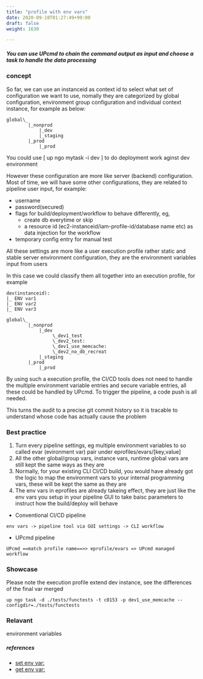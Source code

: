 ```yaml
---
title: "profile with env vars"
date: 2020-09-18T01:27:49+99:00
draft: false
weight: 1630

---
```


##### You can use UPcmd to chain the command output as input and choose a task to handle the data processing


### concept


So far, we can use an instanceid as context id to select what set of configuration we want to use, nomally they are categorized by global configuration, environment group configuration and individual context instance, for example as below:

```
global\_
        |_nonprod
            |_dev
            |_staging
        |_prod
            |_prod
```

You could use [ up ngo mytask -i dev ] to do deployment work aginst dev environment

However these configuration are more like server (backend) configuration. Most of time, we will have some other configurations, they are related to pipeline user input, for example:

* username
* password(secured)
* flags for build/deployment/workflow to behave differently, eg,
    * create db everytime or skip
    * a resource id (ec2-instanceid/iam-profile-id/database name etc) as data injection for the workflow
* temporary config entry for manual test

All these settings are more like a user execution profile rather static and stable server environment configuration, they are the environment variables input from users

In this case we could classify them all together into an execution profile, for example

```
dev(instanceid):
|_ ENV var1
|_ ENV var2
|_ ENV var3

global\_
        |_nonprod
            |_dev
                 \_dev1_test
                 \_dev2_test:
                 \_dev1_use_memcache:
                 \_dev2_no_db_recreat
            |_staging
        |_prod
            |_prod
```

By using such a execution profile, the CI/CD tools does not need to handle the multiple environment variable entries and secure variable entries, all these could be handled by UPcmd. To trigger the pipeline, a code push is all needed.

This turns the audit to a precise git commit history so it is tracable to understand whose code has actually cause the problem











### Best practice


1. Turn every pipeline settings, eg multiple environment variables to so called evar (evironment var) pair under eprofiles/evars/[key,value]
2. All the other global/group vars, instance vars, runtime global vars are still kept the same ways as they are
3. Normally, for your existing CLI CI/CD build, you would have already got the logic to map the environment vars to your internal programming vars, these will be kept the same as they are
4. The env vars in eprofiles are already takeing effect, they are just like the env vars you setup in your pipeline GUI to take baisc parameters to instruct how the build/deploy will behave


* Conventional CI/CD pipeline

```
env vars -> pipeline tool via GUI settings -> CLI workflow
```

* UPcmd pipeline
```
UPcmd ==match profile name==>> eprofile/evars => UPcmd managed workflow
```











### Showcase


Please note the execution profile extend dev instance, see the differences of the final var merged

```
up ngo task -d ./tests/functests -t c0153 -p dev1_use_memcache --configdir=./tests/functests
```











### Relavant


environment variables









##### references
* [set env var:](../../env-vars/c0048/)
* [get env var:](../../env-vars/c0046/)


